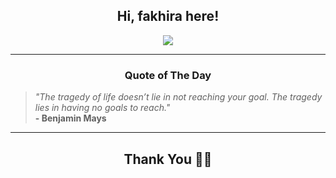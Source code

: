 <h2 align="center"> Hi, fakhira here!</h2>

<p align="center">
<a href="https://github.com/fakhiralkda" alt="github streak"><img src="https://dvst-streak.herokuapp.com/?user=fakhiralkda&theme=tokyonight&fire=DD472C"></a>
</p>

<hr>
<h3 align="center">Quote of The Day</h3>
<p align="center">
<blockquote>
<i>"The tragedy of life doesn’t lie in not reaching your goal. The tragedy lies in having no goals to reach."</i>
<br>
<b>- Benjamin Mays</b>
</blockquote>
</p>


<hr>
<h2 align="center">Thank You 🙏🏼</h2>
